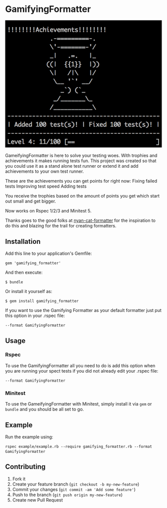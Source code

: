 # GamifyingFormatter
![Achievements and Trophies](/achievement.png)

GameifyingFormatter is here to solve your testing woes. With trophies and achievements it makes running tests fun. This project was created so that you could use it as a stand alone test runner or extend it and add achievements to your own test runner.

These are the achievements you can get points for right now:
Fixing failed tests
Improving test speed
Adding tests

You receive the trophies based on the amount of points you get which start out small and get bigger.

Now works on Rspec 1/2/3 and Minitest 5.

Thanks goes to the good folks at [nyan-cat-formatter](https://github.com/mattsears/nyan-cat-formatter) for the inspiration to do this and blazing for the trail for creating formatters.

## Installation

Add this line to your application's Gemfile:

    gem 'gamifying_formatter'

And then execute:

    $ bundle

Or install it yourself as:

    $ gem install gamifying_formatter

If you want to use the Gamifying Formatter as your default formatter just put this option in your .rspec file:

    --format GamifyingFormatter

## Usage

### Rspec

To use the GamifyingFormatter all you need to do is add this option when you are running your spect tests if you did not already edit your .rspec file:

    --format GamifyingFormatter

### Minitest

To use the GameifyingFormatter with Minitest, simply install it via `gem` or `bundle` and you should be all set to go. 

## Example

Run the example using:

    rspec example/example.rb --require gamifying_formatter.rb --format GamifyingFormatter

## Contributing

1. Fork it
2. Create your feature branch (`git checkout -b my-new-feature`)
3. Commit your changes (`git commit -am 'Add some feature'`)
4. Push to the branch (`git push origin my-new-feature`)
5. Create new Pull Request

